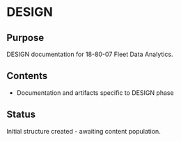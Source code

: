 # DESIGN

## Purpose
DESIGN documentation for 18-80-07 Fleet Data Analytics.

## Contents
- Documentation and artifacts specific to DESIGN phase

## Status
Initial structure created - awaiting content population.
